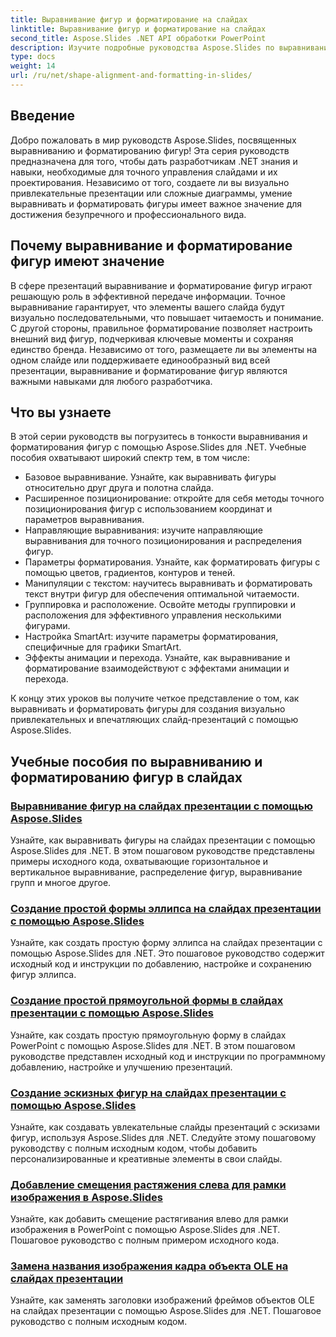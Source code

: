 ```yaml
---
title: Выравнивание фигур и форматирование на слайдах
linktitle: Выравнивание фигур и форматирование на слайдах
second_title: Aspose.Slides .NET API обработки PowerPoint
description: Изучите подробные руководства Aspose.Slides по выравниванию и форматированию фигур в приложениях .NET. Научитесь легко выравнивать и форматировать фигуры, повышая точность слайд-презентаций.
type: docs
weight: 14
url: /ru/net/shape-alignment-and-formatting-in-slides/
---
```


## Введение

Добро пожаловать в мир руководств Aspose.Slides, посвященных выравниванию и форматированию фигур! Эта серия руководств предназначена для того, чтобы дать разработчикам .NET знания и навыки, необходимые для точного управления слайдами и их проектирования. Независимо от того, создаете ли вы визуально привлекательные презентации или сложные диаграммы, умение выравнивать и форматировать фигуры имеет важное значение для достижения безупречного и профессионального вида.

## Почему выравнивание и форматирование фигур имеют значение

В сфере презентаций выравнивание и форматирование фигур играют решающую роль в эффективной передаче информации. Точное выравнивание гарантирует, что элементы вашего слайда будут визуально последовательными, что повышает читаемость и понимание. С другой стороны, правильное форматирование позволяет настроить внешний вид фигур, подчеркивая ключевые моменты и сохраняя единство бренда. Независимо от того, размещаете ли вы элементы на одном слайде или поддерживаете единообразный вид всей презентации, выравнивание и форматирование фигур являются важными навыками для любого разработчика.

## Что вы узнаете

В этой серии руководств вы погрузитесь в тонкости выравнивания и форматирования фигур с помощью Aspose.Slides для .NET. Учебные пособия охватывают широкий спектр тем, в том числе:

- Базовое выравнивание. Узнайте, как выравнивать фигуры относительно друг друга и полотна слайда.
- Расширенное позиционирование: откройте для себя методы точного позиционирования фигур с использованием координат и параметров выравнивания.
- Направляющие выравнивания: изучите направляющие выравнивания для точного позиционирования и распределения фигур.
- Параметры форматирования. Узнайте, как форматировать фигуры с помощью цветов, градиентов, контуров и теней.
- Манипуляции с текстом: научитесь выравнивать и форматировать текст внутри фигур для обеспечения оптимальной читаемости.
- Группировка и расположение. Освойте методы группировки и расположения для эффективного управления несколькими фигурами.
- Настройка SmartArt: изучите параметры форматирования, специфичные для графики SmartArt.
- Эффекты анимации и перехода. Узнайте, как выравнивание и форматирование взаимодействуют с эффектами анимации и перехода.

К концу этих уроков вы получите четкое представление о том, как выравнивать и форматировать фигуры для создания визуально привлекательных и впечатляющих слайд-презентаций с помощью Aspose.Slides.

## Учебные пособия по выравниванию и форматированию фигур в слайдах
### [Выравнивание фигур на слайдах презентации с помощью Aspose.Slides](./aligning-shapes/)
Узнайте, как выравнивать фигуры на слайдах презентации с помощью Aspose.Slides для .NET. В этом пошаговом руководстве представлены примеры исходного кода, охватывающие горизонтальное и вертикальное выравнивание, распределение фигур, выравнивание групп и многое другое.
### [Создание простой формы эллипса на слайдах презентации с помощью Aspose.Slides](./creating-simple-ellipse-shape/)
Узнайте, как создать простую форму эллипса на слайдах презентации с помощью Aspose.Slides для .NET. Это пошаговое руководство содержит исходный код и инструкции по добавлению, настройке и сохранению фигур эллипса.
### [Создание простой прямоугольной формы в слайдах презентации с помощью Aspose.Slides](./creating-simple-rectangle-shape/)
Узнайте, как создать простую прямоугольную форму в слайдах PowerPoint с помощью Aspose.Slides для .NET. В этом пошаговом руководстве представлен исходный код и инструкции по программному добавлению, настройке и улучшению презентаций.
### [Создание эскизных фигур на слайдах презентации с помощью Aspose.Slides](./creating-sketched-shapes/)
Узнайте, как создавать увлекательные слайды презентаций с эскизами фигур, используя Aspose.Slides для .NET. Следуйте этому пошаговому руководству с полным исходным кодом, чтобы добавить персонализированные и креативные элементы в свои слайды.
### [Добавление смещения растяжения слева для рамки изображения в Aspose.Slides](./adding-stretch-offset-left-picture-frame/)
Узнайте, как добавить смещение растягивания влево для рамки изображения в PowerPoint с помощью Aspose.Slides для .NET. Пошаговое руководство с полным примером исходного кода.
### [Замена названия изображения кадра объекта OLE на слайдах презентации](./substituting-picture-title-ole-object-frame/)
Узнайте, как заменять заголовки изображений фреймов объектов OLE на слайдах презентации с помощью Aspose.Slides для .NET. Пошаговое руководство с полным исходным кодом.